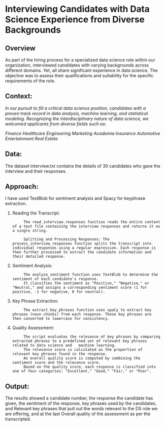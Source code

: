 # Interviewing Candidates with Data Science Experience from Diverse Backgrounds 

## Overview
As part of the hiring process for a specialized data science role within our organization, interviewed candidates with varying backgrounds across different domains. Yet, all share significant experience in data science. The objective was to assess their qualifications and suitability for the specific requirements of the role.

## Context:
<I>In our pursuit to fill a critical data science position, candidates with a proven track record in data analysis, machine learning, and statistical modeling. Recognizing the interdisciplinary nature of data science, we welcomed applicants from diverse fields such as:

Finance
Healthcare
Engineering
Marketing
Academia
Insurance
Automotive
Entertainment
Real Estate</I>

## Data:

The dataset interview.txt contains the details of 30 candidates who gave the interview and their responses.

## Approach:

I have used TextBlob for sentiment analysis and Spacy for keyphrase extraction.

1. Reading the Transcript:

            The read_interview_responses function reads the entire content of a text file containing the interview responses and returns it as a single string.

            Splitting and Processing Responses: The process_interview_responses function splits the transcript into individual responses using a regular expression. Each response is then further processed to extract the candidate information and their detailed response.
   
2. Sentiment Analysis:

            The analyze_sentiment function uses TextBlob to determine the sentiment of each candidate's response.
            It classifies the sentiment as "Positive," "Negative," or "Neutral," and assigns a corresponding sentiment score (1 for positive, -1 for negative, 0 for neutral).

3. Key Phrase Extraction:

            The extract_key_phrases function uses spaCy to extract key phrases (noun chunks) from each response. These key phrases are then converted to lowercase for consistency.
   
4. Quality Assessment:

            The script evaluates the relevance of key phrases by comparing extracted phrases to a predefined set of relevant key phrases related to data science and   machine learning.
            The relevance score is calculated as the proportion of relevant key phrases found in the response.
            An overall quality score is computed by combining the sentiment score and the relevance score.
            Based on the quality score, each response is classified into one of four categories: "Excellent," "Good," "Fair," or "Poor".

## Output:

The results showed a candidate number, the response the candidate has given, the sentiment of the response, key phrases used by the candidates, and Relevant key phrases that pull out the words relevant to the DS role we are offering, and at the last Overall quality of the assessment as per the transcripted.
